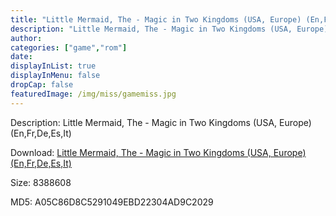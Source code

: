 ```yaml
---
title: "Little Mermaid, The - Magic in Two Kingdoms (USA, Europe) (En,Fr,De,Es,It)"
description: "Little Mermaid, The - Magic in Two Kingdoms (USA, Europe) (En,Fr,De,Es,It)"
author: 
categories: ["game","rom"]
date: 
displayInList: true
displayInMenu: false
dropCap: false
featuredImage: /img/miss/gamemiss.jpg
---
```


Description: Little Mermaid, The - Magic in Two Kingdoms (USA, Europe) (En,Fr,De,Es,It)

Download: <a style="text-decoration:underline;" href="https://mega.nz/#!KeYmCSQB!uWoTSF5-Mbgv6vThvxyINP6sF7xZaZ-_21ryLuybQSw" target = "_blank" rel = "nofollow" > Little Mermaid, The - Magic in Two Kingdoms (USA, Europe) (En,Fr,De,Es,It)</a>

Size: 8388608

MD5: A05C86D8C5291049EBD22304AD9C2029

